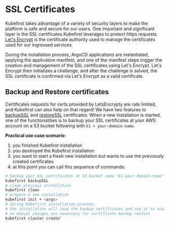# SSL Certificates

Kubefirst takes advantage of a variety of security layers to make the platform is safe and secure for our users. One
important and significant layer is the SSL certificates Kubefirst leverages to protect https requests. 
[Let's Encrypt](https://letsencrypt.org) is the certificate authority used to manage the certificates used for our
ingressed services.

During the installation process, ArgoCD applications are instantiated, applying the application manifest, and one of the
manifest steps trigger the creation and management of the SSL certificates using Let's Encrypt. Let's Encrypt then 
initializes a challenge, and after the challenge is solved, the SSL certificate is confirmed via Let's Encrypt as a valid
certificate.

## Backup and Restore certificates

Certificates requests for certs provided by LetsEncrypty are rate limited, and Kubefirst can also help on that regard! We have two features to 
[backupSSL](../tooling/kubefirst-cli.md) and [restoreSSL](../tooling/kubefirst-cli.md) certificates. When a new 
installation is started, one of the functionalities is to backup your SSL certificates at your AWS account on a S3 
bucket following with `k1 + your-domain-name`.

**Practical use case scenario:**

1. you finished Kubefirst installation
2. you destroyed the Kubefirst installation
3. you want to start a fresh new installation but wants to use the previously created certificates
4. at this point you can call this sequence of commands: 

```bash
# backup your SSL certificates at S3 bucket name "k1-your-domain-name"
kubefirst backupSSL
# clean previous installation
kubefirst clean
# prepare a new installation
kubefirst init + <args>
# during Kubefirst installation process,
# the installation will load the backup certificates and use it to avoid issuing new certificates.
# no manual changes are necessary for certificate backup restore
kubefirst cluster create`
```
